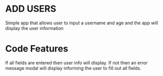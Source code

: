 # ADD USERS
Simple app that allows user to input a username and age and the app will display the user information

# Code Features
If all fields are entered then user info will display. If not then an error message modal will display informing the user to fill out all fields.
